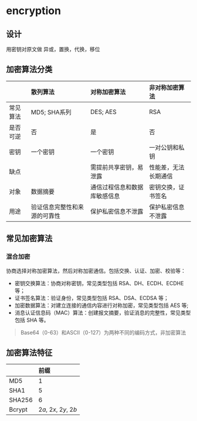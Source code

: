 # encryption

## 设计

用密钥对原文做 异或，置换，代换，移位

## 加密算法分类

|  | 散列算法 | 对称加密算法 | 非对称加密算法 |
| :--- | :--- | :--- | :--- |
| 常见算法 | MD5; SHA系列 | DES; AES | RSA |
| 是否可逆 | 否 | 是 | 否 |
| 密钥 | 一个密钥 | 一个密钥 | 一对公钥和私钥 |
| 缺点 |  | 需提前共享密钥，易泄露 | 性能差，无法长期通信 |
| 对象 | 数据摘要 | 通信过程信息和数据库敏感信息 | 密钥交换，证书签名 |
| 用途 | 验证信息完整性和来源的可靠性 | 保护私密信息不泄露 | 保护私密信息不泄露 |

## 常见加密算法

### 混合加密

协商选择对称加密算法，然后对称加密通信。包括交换、认证、加密、校验等：

* 密钥交换算法：协商对称密钥，常见类型包括 RSA、DH、ECDH、ECDHE 等；
* 证书签名算法：验证身份，常见类型包括 RSA、DSA、ECDSA 等；
* 加密数据算法：对建立连接的通信内容进行对称加密，常见类型包括 AES 等;
* 消息认证信息码（MAC）算法：创建报文摘要，验证消息的完整性，常见类型包括 SHA 等。

> Base64（0-63）和ASCII（0-127）为两种不同的编码方式，非加密算法

## 加密算法特征

|  | 前缀 |
| :--- | :--- |
| MD5 | $1$ |
| SHA1 | $5$ |
| SHA256 | $6$ |
| Bcrypt | $2a$, $2x$, $2y$, $2b$ |

